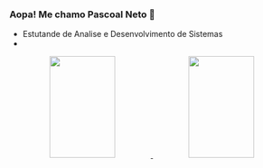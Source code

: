 ### Aopa! Me chamo Pascoal Neto 👋

- Estutande de Analise e Desenvolvimento de Sistemas
- 

<div align="center">
  <a href="https://github.com/Pascoal-Neto">
  <img width="48%" img height="180em" src="https://github-readme-stats.vercel.app/api?username=Pascoal-Neto&show_icons=true&theme=dark&include_all_commits=true&count_private=true"/>
  <img width="48%" img height="180em" src="https://github-readme-stats.vercel.app/api/top-langs/?username=Pascoal-Neto&layout=compact&langs_count=7&theme=dark">
</div>
